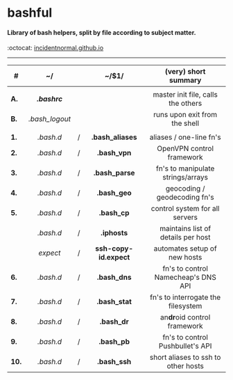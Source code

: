 # bashful
#### Library of bash helpers, split by file according to subject matter.
:octocat: [incidentnormal.github.io](https://incidentnormal.github.io)
- - - -
| **#**  |  ~/             |   |  ~/$1/                |  (very) short summary               |
|--------|:---------------:|---|:---------------------:|:-----------------------------------:|
|        |                 |   |                       |                                     |
| **A.** |  **_.bashrc_**  |   |                       | master init file, calls the others  |
| **B.** |  *.bash_logout* |   |                       | runs upon exit from the shell       |
|        |                 |   |                       |                                     |
| **1.** |  *.bash.d*      | / | **.bash_aliases**     | aliases / one-line fn's             |
| **2.** |  *.bash.d*      | / | **.bash_vpn**         | OpenVPN control framework           |
| **3.** |  *.bash.d*      | / | **.bash_parse**       | fn's to manipulate strings/arrays   |
| **4.** |  *.bash.d*      | / | **.bash_geo**         | geocoding / geodecoding fn's        |
| **5.** |  *.bash.d*      | / | **.bash_cp**          | control system for all servers      |
|        |  *.bash.d*      | / | **.iphosts**          | maintains list of details per host  |
|        |  *expect*       | / | **ssh-copy-id.expect**| automates setup of new hosts        |
| **6.** |  *.bash.d*      | / | **.bash_dns**         | fn's to control Namecheap's DNS API |
| **7.** |  *.bash.d*      | / | **.bash_stat**        | fn's to interrogate the filesystem  |
| **8.** |  *.bash.d*      | / | **.bash_dr**          | an**dr**oid  control framework      |
| **9.** |  *.bash.d*      | / | **.bash_pb**          | fn's to control Pushbullet's API    |
| **10.** |  *.bash.d*     | / | **.bash_ssh**         | short aliases to ssh to other hosts |





